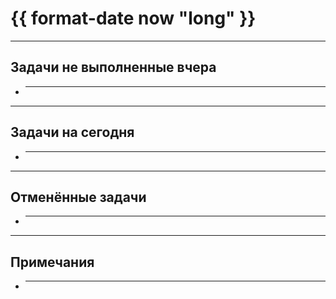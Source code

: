 # {{ format-date now "long" }}

---

## Задачи не выполненные вчера

- ***

---

## Задачи на сегодня

- ***

---

## Отменённые задачи

- ***

---

## Примечания

- ***
